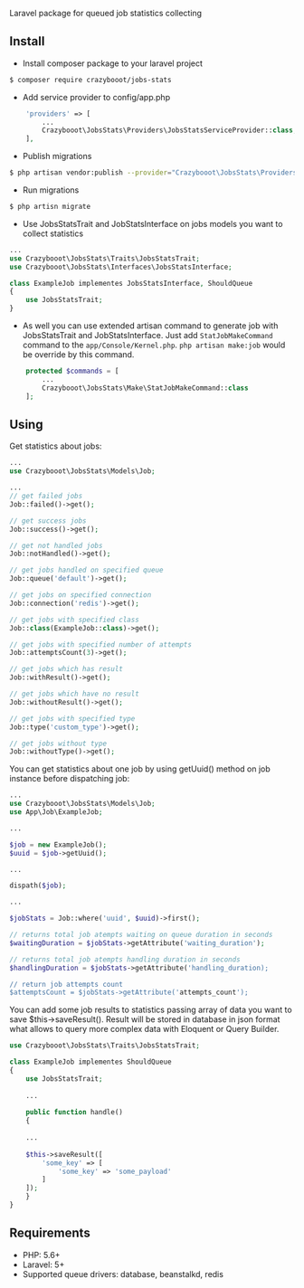 Laravel package for queued job statistics collecting

## Install

* Install composer package to your laravel project
``` bash
$ composer require crazybooot/jobs-stats
```

* Add service provider to config/app.php
``` php
    'providers' => [
        ...
        Crazybooot\JobsStats\Providers\JobsStatsServiceProvider::class,
    ],
```

* Publish migrations
``` bash
$ php artisan vendor:publish --provider="Crazybooot\JobsStats\Providers\JobsStatsProvider" --tag="migrations"
```

* Run migrations
``` bash
$ php artisn migrate
```

* Use JobsStatsTrait and JobStatsInterface on jobs models you want to collect statistics
``` php
...
use Crazybooot\JobsStats\Traits\JobsStatsTrait;
use Crazybooot\JobsStats\Interfaces\JobsStatsInterface;

class ExampleJob implementes JobsStatsInterface, ShouldQueue
{
    use JobsStatsTrait;
}
```
* As well you can use extended artisan command to generate job with JobsStatsTrait and JobStatsInterface. Just add `StatJobMakeCommand` command to the `app/Console/Kernel.php`. `php artisan make:job` would be override by this command.
``` php
    protected $commands = [
        ...
        Crazybooot\JobsStats\Make\StatJobMakeCommand::class
    ];
```

## Using

Get statistics about jobs:

``` php
...
use Crazybooot\JobsStats\Models\Job;

...
// get failed jobs
Job::failed()->get();

// get success jobs
Job::success()->get();

// get not handled jobs
Job::notHandled()->get();

// get jobs handled on specified queue
Job::queue('default')->get();

// get jobs on specified connection
Job::connection('redis')->get();

// get jobs with specified class
Job::class(ExampleJob::class)->get();

// get jobs with specified number of attempts
Job::attemptsCount(3)->get();

// get jobs which has result
Job::withResult()->get();

// get jobs which have no result
Job::withoutResult()->get();

// get jobs with specified type
Job::type('custom_type')->get();

// get jobs without type
Job::withoutType()->get();
```

You can get statistics about one job by using getUuid() method on job instance before dispatching job:
``` php
...
use Crazybooot\JobsStats\Models\Job;
use App\Job\ExampleJob;

...

$job = new ExampleJob();
$uuid = $job->getUuid();

...

dispath($job);

...

$jobStats = Job::where('uuid', $uuid)->first();

// returns total job atempts waiting on queue duration in seconds
$waitingDuration = $jobStats->getAttribute('waiting_duration');

// returns total job atempts handling duration in seconds
$handlingDuration = $jobStats->getAttribute('handling_duration);

// return job attempts count
$attemptsCount = $jobStats->getAttribute('attempts_count');
```
You can add some job results to statistics passing array of data
you want to save $this->saveResult().
Result will be stored in database in json format what allows to query
more complex data with Eloquent or Query Builder.
``` php
use Crazybooot\JobsStats\Traits\JobsStatsTrait;

class ExampleJob implementes ShouldQueue
{
    use JobsStatsTrait;
    
    ...
    
    public function handle()
    {
    
    ...
    
    $this->saveResult([
        'some_key' => [
            'some_key' => 'some_payload'
        ]
    ]);
    }
}
```

## Requirements

* PHP: 5.6+
* Laravel: 5+
* Supported queue drivers: database, beanstalkd, redis

